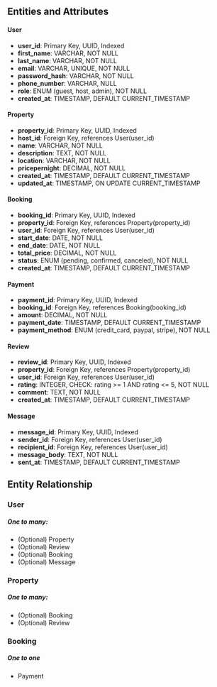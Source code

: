 ## Entities and Attributes
#### User

+ **user_id**: Primary Key, UUID, Indexed
+ **first_name**: VARCHAR, NOT NULL
+ **last_name**: VARCHAR, NOT NULL
+ **email**: VARCHAR, UNIQUE, NOT NULL
+ **password_hash**: VARCHAR, NOT NULL
+ **phone_number**: VARCHAR, NULL
+ **role**: ENUM (guest, host, admin), NOT NULL
+ **created_at**: TIMESTAMP, DEFAULT CURRENT_TIMESTAMP

#### Property

+ **property_id**: Primary Key, UUID, Indexed
+ **host_id**: Foreign Key, references User(user_id)
+ **name**: VARCHAR, NOT NULL
+ **description**: TEXT, NOT NULL
+ **location**: VARCHAR, NOT NULL
+ **pricepernight**: DECIMAL, NOT NULL
+ **created_at**: TIMESTAMP, DEFAULT CURRENT_TIMESTAMP
+ **updated_at**: TIMESTAMP, ON UPDATE CURRENT_TIMESTAMP

#### Booking

+ **booking_id**: Primary Key, UUID, Indexed
+ **property_id**: Foreign Key, references Property(property_id)
+ **user_id**: Foreign Key, references User(user_id)
+ **start_date**: DATE, NOT NULL
+ **end_date**: DATE, NOT NULL
+ **total_price**: DECIMAL, NOT NULL
+ **status**: ENUM (pending, confirmed, canceled), NOT NULL
+ **created_at**: TIMESTAMP, DEFAULT CURRENT_TIMESTAMP

#### Payment

+ **payment_id**: Primary Key, UUID, Indexed
+ **booking_id**: Foreign Key, references Booking(booking_id)
+ **amount**: DECIMAL, NOT NULL
+ **payment_date**: TIMESTAMP, DEFAULT CURRENT_TIMESTAMP
+ **payment_method**: ENUM (credit_card, paypal, stripe), NOT NULL

#### Review

+ **review_id**: Primary Key, UUID, Indexed
+ **property_id**: Foreign Key, references Property(property_id)
+ **user_id**: Foreign Key, references User(user_id)
+ **rating**: INTEGER, CHECK: rating >= 1 AND rating <= 5, NOT NULL
+ **comment**: TEXT, NOT NULL
+ **created_at**: TIMESTAMP, DEFAULT CURRENT_TIMESTAMP

#### Message

+ **message_id**: Primary Key, UUID, Indexed
+ **sender_id**: Foreign Key, references User(user_id)
+ **recipient_id**: Foreign Key, references User(user_id)
+ **message_body**: TEXT, NOT NULL
+ **sent_at**: TIMESTAMP, DEFAULT CURRENT_TIMESTAMP



## Entity Relationship

### User
#####   One to many:
- (Optional) Property 
- (Optional) Review
- (Optional) Booking
- (Optional) Message

### Property
#####   One to many:
- (Optional) Booking 
- (Optional) Review

### Booking
#####   One to one
- Payment